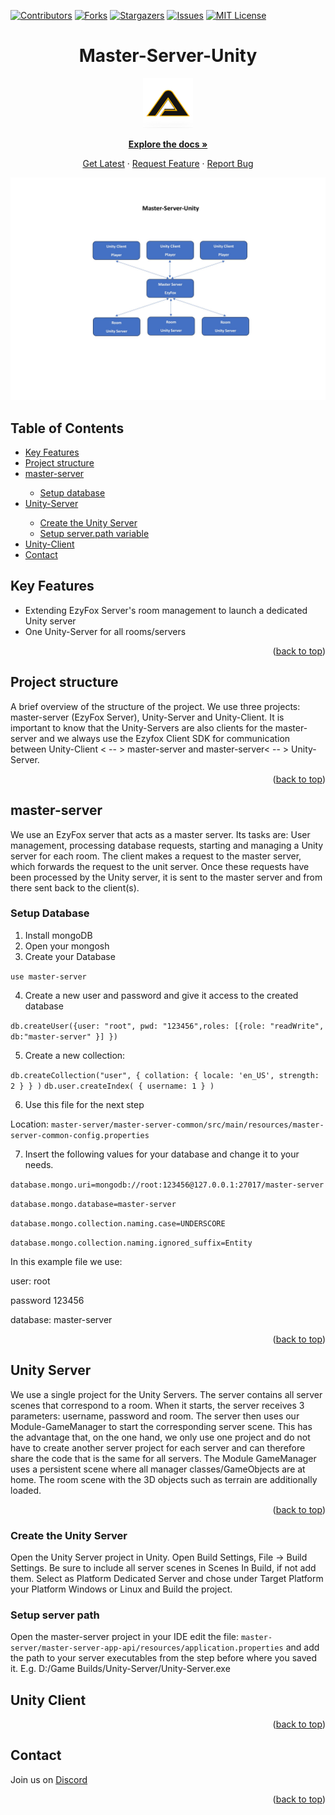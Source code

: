 [![Contributors][contributors-shield]][contributors-url]
[![Forks][forks-shield]][forks-url]
[![Stargazers][stars-shield]][stars-url]
[![Issues][issues-shield]][issues-url]
[![MIT License][license-shield]][license-url]

<!-- HEADER -->
<div align="center">
<h1>Master-Server-Unity</h1>
    <a href="https://github.com/Assambra">
        <img src="Github/Images/Assambra-Logo-512x512.png" alt="Logo" width="80" height="80">
    </a>
</div>

<!-- LINKS -->
<div align="center">
    <p align="center">
        <a href="https://github.com/Assambra/Master-Server-Unity/wiki"><strong>Explore the docs »</strong></a>
    </p>
    <p align="center">
        <a href="https://github.com/Assambra/Master-Server-Unity/releases">Get Latest</a>
        ·
        <a href="https://github.com/Assambra/Master-Server-Unity/issues">Request Feature</a>
        ·
        <a href="https://github.com/Assambra/Master-Server-Unity/issues">Report Bug</a>
    </p>
</div>

<!-- DEMO IMAGE -->
![Unity-Master-Server][product-image]

<a name="readme-top"></a>

<!-- TABLE OF CONTENTS -->
## Table of Contents
<ul>
    <li><a href="#key-features">Key Features</a></li>
    <li><a href="#project-structure">Project structure</a></li>
    <li><a href="#master-server">master-server</a></li>
        <ul>
            <li><a href="#setup-database">Setup database</a></li>
        </ul>
    <li><a href="#unity-server">Unity-Server</a></li>
        <ul>
            <li><a href="#unity-server">Create the Unity Server</a></li>
            <li><a href="#setup-server-path">Setup server.path variable</a> </li>
        </ul>
    <li><a href="#unity-client">Unity-Client</a></li>
    <li><a href="#contact">Contact</a></li>
</ul>



<!-- KEY FEATURES -->
## Key Features
<ul>
<li>Extending EzyFox Server's room management to launch a dedicated Unity server</li>
<li>One Unity-Server for all rooms/servers</li>
</ul>

<p align="right">(<a href="#readme-top">back to top</a>)</p>

<!-- PROJECT STRUCTURE-->
## Project structure
A brief overview of the structure of the project. We use three projects: master-server (EzyFox Server),
Unity-Server and Unity-Client. It is important to know that the Unity-Servers are also clients for the master-server
and we always use the Ezyfox Client SDK for communication between Unity-Client < -- > master-server and  master-server< -- > Unity-Server.

<p align="right">(<a href="#readme-top">back to top</a>)</p>

<!-- master-server -->
## master-server
We use an EzyFox server that acts as a master server. Its tasks are:
User management, processing database requests, starting and managing a Unity server for each room.
The client makes a request to the master server, which forwards the request to the unit server. Once these requests have been processed by the Unity server, it is sent to the master server and from there sent back to the client(s).

<!-- SETUP DATABASE -->
### Setup Database

1. Install mongoDB
2. Open your mongosh
3. Create your Database

``use master-server``

4. Create a new user and password and give it access to the created database

`db.createUser({user: "root", pwd: "123456",roles: [{role: "readWrite", db:"master-server" }] })`

5. Create a new collection:

`db.createCollection("user", { collation: { locale: 'en_US', strength: 2 } } )`
`db.user.createIndex( { username: 1 } )`

6. Use this file for the next step

Location: `master-server/master-server-common/src/main/resources/master-server-common-config.properties`

7. Insert the following values for your database and change it to your needs.

`database.mongo.uri=mongodb://root:123456@127.0.0.1:27017/master-server`

`database.mongo.database=master-server`

`database.mongo.collection.naming.case=UNDERSCORE`

`database.mongo.collection.naming.ignored_suffix=Entity`

In this example file we use:

user: root

password 123456

database: master-server

<p align="right">(<a href="#readme-top">back to top</a>)</p>

<!-- Unity Server -->
## Unity Server
We use a single project for the Unity Servers. The server contains all server scenes that correspond to a room. When it starts, the server receives 3 parameters: username, password and room. The server then uses our Module-GameManager to start the corresponding server scene. This has the advantage that, on the one hand, we only use one project and do not have to create another server project for each server and can therefore share the code that is the same for all servers. The Module GameManager uses a persistent scene where all manager classes/GameObjects are at home. The room scene with the 3D objects such as terrain are additionally loaded.
<p align="right">(<a href="#readme-top">back to top</a>)</p>

### Create the Unity Server
Open the Unity Server project in Unity. Open Build Settings, File -> Build Settings. Be sure to include all server scenes in Scenes In Build, if not add them. Select as Platform Dedicated Server and chose under Target Platform your Platform Windows or Linux and Build the project.
### Setup server path
Open the master-server project in your IDE edit the file: `master-server/master-server-app-api/resources/application.properties` and add the path to your server executables from the step before where you saved it. E.g. D:/Game Builds/Unity-Server/Unity-Server.exe

<!-- Unity Client -->
## Unity Client

<p align="right">(<a href="#readme-top">back to top</a>)</p>

<!-- Contact -->
## Contact
Join us on <a href="https://discord.gg/vjPWk5FSYj">Discord</a>

<p align="right">(<a href="#readme-top">back to top</a>)</p>

<!-- DOCUMENT VARIABLE-->
[contributors-shield]: https://img.shields.io/github/contributors/Assambra/Master-Server-Unity.svg?style=for-the-badge
[contributors-url]: https://github.com/Assambra/Master-Server-Unity/graphs/contributors
[forks-shield]: https://img.shields.io/github/forks/Assambra/Master-Server-Unity.svg?style=for-the-badge
[forks-url]: https://github.com/Assambra/Master-Server-Unity/network/members
[stars-shield]: https://img.shields.io/github/stars/Assambra/Master-Server-Unity.svg?style=for-the-badge
[stars-url]: https://github.com/Assambra/Master-Server-Unity/stargazers
[issues-shield]: https://img.shields.io/github/issues/Assambra/Master-Server-Unity.svg?style=for-the-badge
[issues-url]: https://github.com/Assambra/Master-Server-Unity/issues
[license-shield]: https://img.shields.io/github/license/Assambra/Master-Server-Unity.svg?style=for-the-badge
[license-url]: https://github.com/Assambra/Master-Server-Unity/blob/main/LICENSE
[product-image]: Github/Images/Master-Server-Unity.jpg
[Unity-url]: https://www.unity.com
[Unity.com]: https://img.shields.io/badge/Unity-000000.svg?style=for-the-badge&logo=unity&logoColor=white